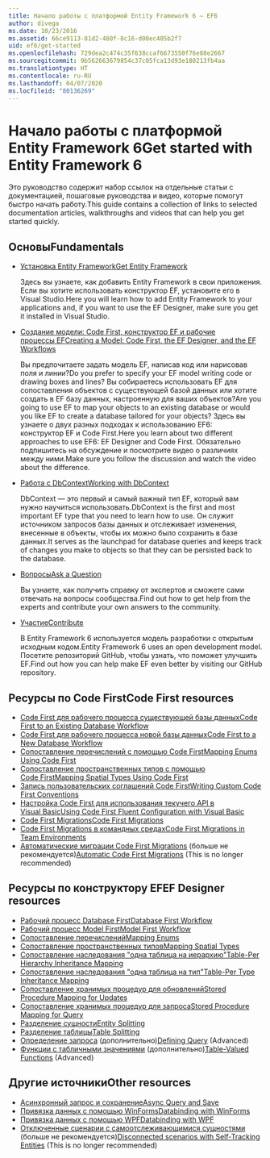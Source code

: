 ```yaml
---
title: Начало работы с платформой Entity Framework 6 — EF6
author: divega
ms.date: 10/23/2016
ms.assetid: 66ce9113-81d2-480f-8c16-d00ec405b2f7
uid: ef6/get-started
ms.openlocfilehash: 729dea2c474c35f638ccaf6673550f76e88e2667
ms.sourcegitcommit: 9b562663679854c37c05fca13d93e180213fb4aa
ms.translationtype: HT
ms.contentlocale: ru-RU
ms.lasthandoff: 04/07/2020
ms.locfileid: "80136269"
---
```

# <a name="get-started-with-entity-framework-6"></a><span data-ttu-id="cf67c-102">Начало работы с платформой Entity Framework 6</span><span class="sxs-lookup"><span data-stu-id="cf67c-102">Get started with Entity Framework 6</span></span>

<span data-ttu-id="cf67c-103">Это руководство содержит набор ссылок на отдельные статьи с документацией, пошаговые руководства и видео, которые помогут быстро начать работу.</span><span class="sxs-lookup"><span data-stu-id="cf67c-103">This guide contains a collection of links to selected documentation articles, walkthroughs and videos that can help you get started quickly.</span></span>

## <a name="fundamentals"></a><span data-ttu-id="cf67c-104">Основы</span><span class="sxs-lookup"><span data-stu-id="cf67c-104">Fundamentals</span></span>

* [<span data-ttu-id="cf67c-105">Установка Entity Framework</span><span class="sxs-lookup"><span data-stu-id="cf67c-105">Get Entity Framework</span></span>](~/ef6/fundamentals/install.md)

  <span data-ttu-id="cf67c-106">Здесь вы узнаете, как добавить Entity Framework в свои приложения. Если вы хотите использовать конструктор EF, установите его в Visual Studio.</span><span class="sxs-lookup"><span data-stu-id="cf67c-106">Here you will learn how to add Entity Framework to your applications and, if you want to use the EF Designer, make sure you get it installed in Visual Studio.</span></span>

* [<span data-ttu-id="cf67c-107">Создание модели: Code First, конструктор EF и рабочие процессы EF</span><span class="sxs-lookup"><span data-stu-id="cf67c-107">Creating a Model: Code First, the EF Designer, and the EF Workflows</span></span>](~/ef6/modeling/index.md)

  <span data-ttu-id="cf67c-108">Вы предпочитаете задать модель EF, написав код или нарисовав поля и линии?</span><span class="sxs-lookup"><span data-stu-id="cf67c-108">Do you prefer to specify your EF model writing code or drawing boxes and lines?</span></span>
<span data-ttu-id="cf67c-109">Вы собираетесь использовать EF для сопоставления объектов с существующей базой данных или хотите создать в EF базу данных, настроенную для ваших объектов?</span><span class="sxs-lookup"><span data-stu-id="cf67c-109">Are you going to use EF to map your objects to an existing database or would you like EF to create a database tailored for your objects?</span></span>
<span data-ttu-id="cf67c-110">Здесь вы узнаете о двух разных подходах к использованию EF6: конструктор EF и Code First.</span><span class="sxs-lookup"><span data-stu-id="cf67c-110">Here you learn about two different approaches to use EF6: EF Designer and Code First.</span></span>
<span data-ttu-id="cf67c-111">Обязательно подпишитесь на обсуждение и посмотрите видео о различиях между ними.</span><span class="sxs-lookup"><span data-stu-id="cf67c-111">Make sure you follow the discussion and watch the video about the difference.</span></span>

* [<span data-ttu-id="cf67c-112">Работа с DbContext</span><span class="sxs-lookup"><span data-stu-id="cf67c-112">Working with DbContext</span></span>](~/ef6/fundamentals/working-with-dbcontext.md)

  <span data-ttu-id="cf67c-113">DbContext — это первый и самый важный тип EF, который вам нужно научиться использовать.</span><span class="sxs-lookup"><span data-stu-id="cf67c-113">DbContext is the first and most important EF type that you need to learn how to use.</span></span> <span data-ttu-id="cf67c-114">Он служит источником запросов базы данных и отслеживает изменения, внесенные в объекты, чтобы их можно было сохранить в базе данных.</span><span class="sxs-lookup"><span data-stu-id="cf67c-114">It serves as the launchpad for database queries and keeps track of changes you make to objects so that they can be persisted back to the database.</span></span>

* [<span data-ttu-id="cf67c-115">Вопросы</span><span class="sxs-lookup"><span data-stu-id="cf67c-115">Ask a Question</span></span>](~/ef6/resources/get-help.md)

  <span data-ttu-id="cf67c-116">Вы узнаете, как получить справку от экспертов и сможете сами отвечать на вопросы сообщества.</span><span class="sxs-lookup"><span data-stu-id="cf67c-116">Find out how to get help from the experts and contribute your own answers to the community.</span></span>

* [<span data-ttu-id="cf67c-117">Участие</span><span class="sxs-lookup"><span data-stu-id="cf67c-117">Contribute</span></span>](https://github.com/aspnet/EntityFramework6/)

  <span data-ttu-id="cf67c-118">В Entity Framework 6 используется модель разработки с открытым исходным кодом.</span><span class="sxs-lookup"><span data-stu-id="cf67c-118">Entity Framework 6 uses an open development model.</span></span> <span data-ttu-id="cf67c-119">Посетите репозиторий GitHub, чтобы узнать, что поможет улучшить EF.</span><span class="sxs-lookup"><span data-stu-id="cf67c-119">Find out how you can help make EF even better by visiting our GitHub repository.</span></span>

## <a name="code-first-resources"></a><span data-ttu-id="cf67c-120">Ресурсы по Code First</span><span class="sxs-lookup"><span data-stu-id="cf67c-120">Code First resources</span></span>

  - [<span data-ttu-id="cf67c-121">Code First для рабочего процесса существующей базы данных</span><span class="sxs-lookup"><span data-stu-id="cf67c-121">Code First to an Existing Database Workflow</span></span>](~/ef6/modeling/code-first/workflows/existing-database.md)
  - [<span data-ttu-id="cf67c-122">Code First для рабочего процесса новой базы данных</span><span class="sxs-lookup"><span data-stu-id="cf67c-122">Code First to a New Database Workflow</span></span>](~/ef6/modeling/code-first/workflows/new-database.md)
  - [<span data-ttu-id="cf67c-123">Сопоставление перечислений с помощью Code First</span><span class="sxs-lookup"><span data-stu-id="cf67c-123">Mapping Enums Using Code First</span></span>](~/ef6/modeling/code-first/data-types/enums.md)
  - [<span data-ttu-id="cf67c-124">Сопоставление пространственных типов с помощью Code First</span><span class="sxs-lookup"><span data-stu-id="cf67c-124">Mapping Spatial Types Using Code First</span></span>](~/ef6/modeling/code-first/data-types/spatial.md)
  - [<span data-ttu-id="cf67c-125">Запись пользовательских соглашений Code First</span><span class="sxs-lookup"><span data-stu-id="cf67c-125">Writing Custom Code First Conventions</span></span>](~/ef6/modeling/code-first/conventions/custom.md)
  - [<span data-ttu-id="cf67c-126">Настройка Code First для использования текучего API в Visual Basic</span><span class="sxs-lookup"><span data-stu-id="cf67c-126">Using Code First Fluent Configuration with Visual Basic</span></span>](~/ef6/modeling/code-first/fluent/vb.md)
  - [<span data-ttu-id="cf67c-127">Code First Migrations</span><span class="sxs-lookup"><span data-stu-id="cf67c-127">Code First Migrations</span></span>](~/ef6/modeling/code-first/migrations/index.md)
  - [<span data-ttu-id="cf67c-128">Code First Migrations в командных средах</span><span class="sxs-lookup"><span data-stu-id="cf67c-128">Code First Migrations in Team Environments</span></span>](~/ef6/modeling/code-first/migrations/teams.md)
  - <span data-ttu-id="cf67c-129">[Автоматические миграции Code First Migrations](~/ef6/modeling/code-first/migrations/automatic.md) (больше не рекомендуется)</span><span class="sxs-lookup"><span data-stu-id="cf67c-129">[Automatic Code First Migrations](~/ef6/modeling/code-first/migrations/automatic.md) (This is no longer recommended)</span></span>

## <a name="ef-designer-resources"></a><span data-ttu-id="cf67c-130">Ресурсы по конструктору EF</span><span class="sxs-lookup"><span data-stu-id="cf67c-130">EF Designer resources</span></span>
  - [<span data-ttu-id="cf67c-131">Рабочий процесс Database First</span><span class="sxs-lookup"><span data-stu-id="cf67c-131">Database First Workflow</span></span>](~/ef6/modeling/designer/workflows/database-first.md)
  - [<span data-ttu-id="cf67c-132">Рабочий процесс Model First</span><span class="sxs-lookup"><span data-stu-id="cf67c-132">Model First Workflow</span></span>](~/ef6/modeling/designer/workflows/model-first.md)
  - [<span data-ttu-id="cf67c-133">Сопоставление перечислений</span><span class="sxs-lookup"><span data-stu-id="cf67c-133">Mapping Enums</span></span>](~/ef6/modeling/designer/data-types/enums.md)
  - [<span data-ttu-id="cf67c-134">Сопоставление пространственных типов</span><span class="sxs-lookup"><span data-stu-id="cf67c-134">Mapping Spatial Types</span></span>](~/ef6/modeling/designer/data-types/spatial.md)
  - [<span data-ttu-id="cf67c-135">Сопоставление наследования "одна таблица на иерархию"</span><span class="sxs-lookup"><span data-stu-id="cf67c-135">Table-Per Hierarchy Inheritance Mapping</span></span>](~/ef6/modeling/designer/inheritance/tph.md)
  - [<span data-ttu-id="cf67c-136">Сопоставление наследования "одна таблица на тип"</span><span class="sxs-lookup"><span data-stu-id="cf67c-136">Table-Per Type Inheritance Mapping</span></span>](~/ef6/modeling/designer/inheritance/tpt.md)
  - [<span data-ttu-id="cf67c-137">Сопоставление хранимых процедур для обновлений</span><span class="sxs-lookup"><span data-stu-id="cf67c-137">Stored Procedure Mapping for Updates</span></span>](~/ef6/modeling/designer/stored-procedures/cud.md)
  - [<span data-ttu-id="cf67c-138">Сопоставление хранимых процедур для запроса</span><span class="sxs-lookup"><span data-stu-id="cf67c-138">Stored Procedure Mapping for Query</span></span>](~/ef6/modeling/designer/stored-procedures/query.md)
  - [<span data-ttu-id="cf67c-139">Разделение сущности</span><span class="sxs-lookup"><span data-stu-id="cf67c-139">Entity Splitting</span></span>](~/ef6/modeling/designer/entity-splitting.md)
  - [<span data-ttu-id="cf67c-140">Разделение таблицы</span><span class="sxs-lookup"><span data-stu-id="cf67c-140">Table Splitting</span></span>](~/ef6/modeling/designer/table-splitting.md)
  - <span data-ttu-id="cf67c-141">[Определение запроса](~/ef6/modeling/designer/advanced/defining-query.md) (дополнительно)</span><span class="sxs-lookup"><span data-stu-id="cf67c-141">[Defining Query](~/ef6/modeling/designer/advanced/defining-query.md) (Advanced)</span></span>
  - <span data-ttu-id="cf67c-142">[Функции с табличными значениями](~/ef6/modeling/designer/advanced/tvfs.md) (дополнительно)</span><span class="sxs-lookup"><span data-stu-id="cf67c-142">[Table-Valued Functions](~/ef6/modeling/designer/advanced/tvfs.md) (Advanced)</span></span>

## <a name="other-resources"></a><span data-ttu-id="cf67c-143">Другие источники</span><span class="sxs-lookup"><span data-stu-id="cf67c-143">Other resources</span></span>
  - [<span data-ttu-id="cf67c-144">Асинхронный запрос и сохранение</span><span class="sxs-lookup"><span data-stu-id="cf67c-144">Async Query and Save</span></span>](~/ef6/fundamentals/async.md)
  - [<span data-ttu-id="cf67c-145">Привязка данных с помощью WinForms</span><span class="sxs-lookup"><span data-stu-id="cf67c-145">Databinding with WinForms</span></span>](~/ef6/fundamentals/databinding/winforms.md)
  - [<span data-ttu-id="cf67c-146">Привязка данных с помощью WPF</span><span class="sxs-lookup"><span data-stu-id="cf67c-146">Databinding with WPF</span></span>](~/ef6/fundamentals/databinding/wpf.md)
  - <span data-ttu-id="cf67c-147">[Отключенные сценарии с самоотслеживающимися сущностями](~/ef6/fundamentals/disconnected-entities/self-tracking-entities/walkthrough.md) (больше не рекомендуется)</span><span class="sxs-lookup"><span data-stu-id="cf67c-147">[Disconnected scenarios with Self-Tracking Entities](~/ef6/fundamentals/disconnected-entities/self-tracking-entities/walkthrough.md) (This is no longer recommended)</span></span>
